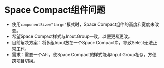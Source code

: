 # Space Compact组件问题

- 使用`componentSize="large"`模式时，Space Compact组件的高度和宽度未改变。
- 希望Space Compact样式与Input.Group一致，以便更易更改。
- 目前解决方案：将多组Input放在一个Space Compact中，导致Select无法正常工作。
- 需求：需要一个API，使Space Compact的样式能与Input Group相似，方便跨项目切换。
